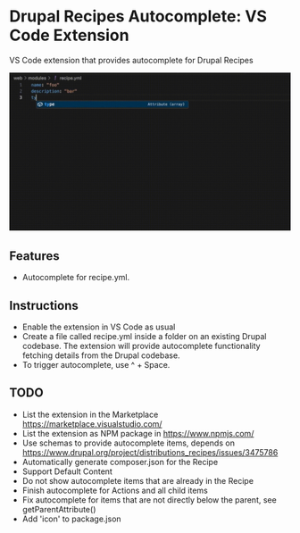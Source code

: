 # Drupal Recipes Autocomplete: VS Code Extension
VS Code extension that provides autocomplete for Drupal Recipes

![Autocomplete](docs/drupal-recipes-autocomplete.gif)

## Features

- Autocomplete for recipe.yml.

## Instructions

- Enable the extension in VS Code as usual
- Create a file called recipe.yml inside a folder on an existing Drupal codebase. The extension will provide autocomplete functionality fetching details from the Drupal codebase.
- To trigger autocomplete, use ^ + Space.

## TODO
- List the extension in the Marketplace https://marketplace.visualstudio.com/
- List the extension as NPM package in https://www.npmjs.com/
- Use schemas to provide autocomplete items, depends on https://www.drupal.org/project/distributions_recipes/issues/3475786
- Automatically generate composer.json for the Recipe
- Support Default Content
- Do not show autocomplete items that are already in the Recipe
- Finish autocomplete for Actions and all child items
- Fix autocomplete for items that are not directly below the parent, see getParentAttribute()
- Add 'icon' to package.json


